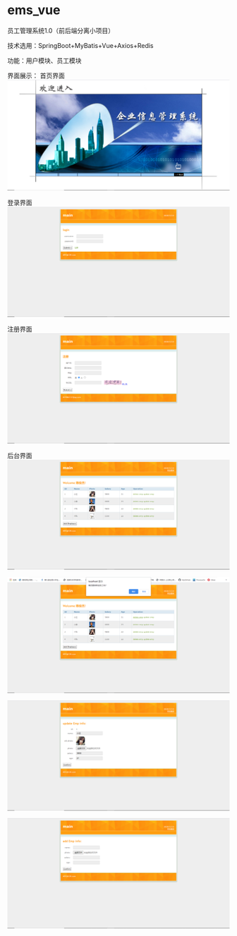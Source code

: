 # ems_vue

员工管理系统1.0（前后端分离小项目）

技术选用：SpringBoot+MyBatis+Vue+Axios+Redis

功能：用户模块、员工模块

界面展示：
  首页界面
![image](https://github.com/TomfuckTom/ems_vue/blob/master/display/1.png)
  
  登录界面
![image](https://github.com/TomfuckTom/ems_vue/blob/master/display/2.png)

  注册界面
![image](https://github.com/TomfuckTom/ems_vue/blob/master/display/3.png)

  后台界面
![image](https://github.com/TomfuckTom/ems_vue/blob/master/display/4.png)

![image](https://github.com/TomfuckTom/ems_vue/blob/master/display/5.png)

![image](https://github.com/TomfuckTom/ems_vue/blob/master/display/6.png)

![image](https://github.com/TomfuckTom/ems_vue/blob/master/display/7.png)
